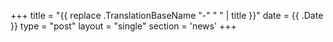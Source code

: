 +++
title = "{{ replace .TranslationBaseName "-" " " | title }}"
date = {{ .Date }}
type = "post"
layout = "single"
section = 'news'
+++


